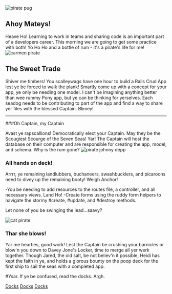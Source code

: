 ![pirate pug](http://i.giphy.com/26BRHK4RwGJZGKVhK.gif)

## Ahoy Mateys!

Heave Ho! Learning to work in teams and sharing code is an important part of a developers career. This morning we are going to get some practice with both! Yo Ho Ho and a bottle of rum - it's a pirate's life for me!
![carmen pirate](http://i.giphy.com/3o6Ztmv90JW3yyXMmA.gif)
## The Sweet Trade
Shiver me timbers! You scalleywags have one hour to build a Rails Crud App lest ye be forced to walk the plank! Smartly come up with a concept for your app, ye only be needing one model. I can't be imagining anything better than wee rummy Pony app, but ye can be thinking for yerselves. Each seadog needs to be contributing to part of the app and find a way to share yer files with the blessed Captain. Blimey!

*************

###Oh Captain, my Captain

Avast ye rapscallions! Democratically elect your Captain. May they be the Scougiest Scourge of the Seven Seas! Yar! The Captain will host the database on their computer and are responsible for creating the app, model, and schema. Why is the rum gone?
![pirate johnny depp](http://i.perezhilton.com/wp-content/uploads/2013/12/jack-sparrow-johnny-depp-surprised-pirate.gif)

### All hands on deck!
Arrrr, ye remaining landlubbers, buchaneers, swashbucklers, and picaroons need to divey up the remaining booty! Weigh Anchor!

-You be needing to add resources to the routes file, a controller, and all necessary views. Land Ho!
-Create forms using the ruddy form helpers to navigate the stormy #create, #update, and #destroy methods.

Let none of you be swinging the lead...saavy?

![cat pirate](https://media.giphy.com/media/Vje57UPwGAHJK/source.gif)

### Thar she blows!
Yar me hearties, good work! Lest the Captain be crushing your barnicles or blow'n you down to Davey Jone's Locker, time to merge all yer werk together. Though Jared, the old salt, be not believ'n it possible, Heidi has kept the faith in ye, and holds a glorous bounty on the poop deck for the first ship to sail the seas with a completed app.

#Ysar.
 If ye be confused, read the docks. Argh.

[Docks](http://www.thewayofthepirates.com/pirate-life/pirate-slang/)
[Docks](http://reference.yourdictionary.com/resources/pirate-terms-phrases.html)
[Docks](http://www.pirateglossary.com/namecalling/)

